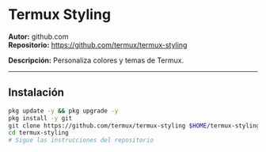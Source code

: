 # Termux Styling

**Autor:** github.com  
**Repositorio:** https://github.com/termux/termux-styling

**Descripción:** Personaliza colores y temas de Termux.

---

## Instalación

```bash
pkg update -y && pkg upgrade -y
pkg install -y git
git clone https://github.com/termux/termux-styling $HOME/termux-styling
cd termux-styling
# Sigue las instrucciones del repositorio
```
